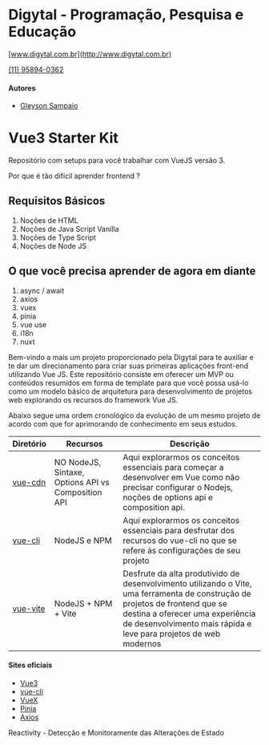 # Digytal - Programação, Pesquisa e Educação
[www.digytal.com.br](http://www.digytal.com.br)

[(11) 95894-0362](https://api.whatsapp.com/send?phone=5511958940362)

#### Autores
- [Gleyson Sampaio](https://github.com/glysns)

# Vue3 Starter Kit
Repositório com setups para você trabalhar com VueJS versão 3.

Por que é tão difícil aprender frontend ?

## Requisitos Básicos
1. Noções de HTML
2. Noções de Java Script Vanilla
3. Noções de Type Script
4. Noções de Node JS

## O que você precisa aprender de agora em diante
1. async / await
2. axios
3. vuex
4. pinia
5. vue use
6. i18n
7. nuxt

Bem-vindo a mais um projeto proporcionado pela Digytal para te auxiliar e te dar um direcionamento para criar suas primeiras aplicações front-end utilizando Vue JS.
Este repositório consiste em oferecer um MVP ou conteúdos resumidos em forma de template para que você possa usá-lo como um modelo básico de arquitetura para desenvolvimento de projetos web explorando os recursos do framework Vue JS.

Abaixo segue uma ordem cronológico da evolução de um mesmo projeto de acordo com que for aprimorando de conhecimento em seus estudos.

|Diretório|Recursos|Descrição|
|----------|---------|-------|
|[vue-cdn](https://github.com/glysns/vue-starterkit/tree/main/vue-cdn)|NO NodeJS, Sintaxe, Options API vs Composition API|Aqui explorarmos os conceitos essenciais para começar a desenvolver em Vue como não precisar configurar o Nodejs, noções de options api e composition api.|
|[vue-cli](https://github.com/glysns/vue-starterkit/tree/main/vue-cli)|NodeJS e NPM |Aqui explorarmos os conceitos essenciais para desfrutar dos recursos do vue-cli no que se refere às configurações de seu projeto|
|[vue-vite](https://github.com/glysns/vue-starterkit/tree/main/vue-vite)|NodeJS + NPM + Vite |Desfrute da alta produtivido de desenvolvimento utilizando o Vite, uma ferramenta de construção de projetos de frontend que se destina a oferecer uma experiência de desenvolvimento mais rápida e leve para projetos de web modernos|


#### Sites oficiais
- [Vue3](https://vuejs.org/)
- [vue-cli](https://cli.vuejs.org/)
- [VueX](https://vuex.vuejs.org/)
- [Pinia](https://pinia.vuejs.org/)
- [Axios](https://axios-http.com/ptbr/docs/intro)



Reactivity - Detecção e Monitoramente das Alterações de Estado
